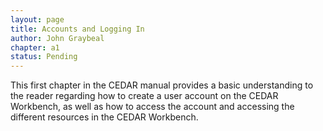 ```yaml
---
layout: page
title: Accounts and Logging In
author: John Graybeal
chapter: a1
status: Pending
---
```


This first chapter in the CEDAR manual provides a basic understanding to the reader regarding how to create a user account on the CEDAR Workbench, as well as how to access the account and accessing the different resources in the CEDAR Workbench.